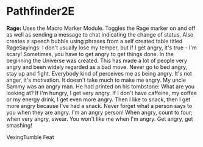 # Pathfinder2E

**Rage:** Uses the Macro Marker Module.
      Toggles the Rage marker on and off as well as sending a message to chat indicating the change of status,
      Also creates a speech bubble using phrases from a self created table titled RageSayings:
            I don't usually lose my temper, but if I get angry, it's true - I'm scary!
            Sometimes, you have to get angry to get things done.
            In the beginning the Universe was created. This has made a lot of people very angry and been widely regarded as a bad move.
            Never go to bed angry, stay up and fight.
            Everybody kind of perceives me as being angry. It's not anger, it's motivation.
            It doesn't take much to make me angry.
            My uncle Sammy was an angry man. He had printed on his tombstone: What are you looking at?
            If I'm hungry, I get very angry. If I don't have caffeine, my coffee or my energy drink, I get even more angry. Then I like to snack, then I get more angry because I've had a snack.
            Never forget what a person says to you when they are angry.
            I'm an angry person!
            When angry, count to four; when very angry, swear.
            You won't like me when I'm angry.
            Get angry, get smashing!
    
   

VexingTumble Feat
